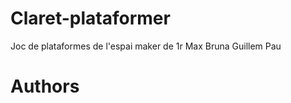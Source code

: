 # Claret-plataformer
Joc de plataformes de l'espai maker de 1r
Max
Bruna
Guillem
Pau




# Authors

